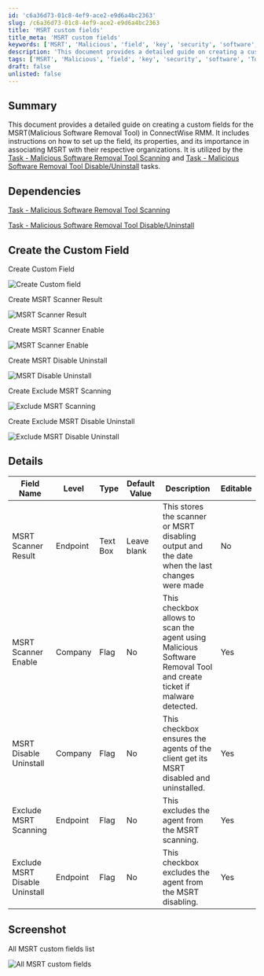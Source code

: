 ```yaml
---
id: 'c6a36d73-01c8-4ef9-ace2-e9d6a4bc2363'
slug: /c6a36d73-01c8-4ef9-ace2-e9d6a4bc2363
title: 'MSRT custom fields'
title_meta: 'MSRT custom fields'
keywords: ['MSRT', 'Malicious', 'field', 'key', 'security', 'software', 'Tool']
description: 'This document provides a detailed guide on creating a custom fields for the MSRT(Malicious Software Removal Tool) in ConnectWise RMM. It includes instructions on how to set up the field, its properties, and its importance in associating MSRT with their respective organizations.'
tags: ['MSRT', 'Malicious', 'field', 'key', 'security', 'software', 'Tool']
draft: false
unlisted: false
---
```


## Summary

This document provides a detailed guide on creating a custom fields for the MSRT(Malicious Software Removal Tool) in ConnectWise RMM. It includes instructions on how to set up the field, its properties, and its importance in associating MSRT with their respective organizations. It is utilized by the [Task - Malicious Software Removal Tool Scanning](/docs/ef14e376-ec97-4f0d-8563-1430fb47e97e)
and [Task - Malicious Software Removal Tool Disable/Uninstall](/docs/89e1f1cd-9b80-4874-96c6-f1e8b067298e) tasks.

## Dependencies

[Task - Malicious Software Removal Tool Scanning](/docs/ef14e376-ec97-4f0d-8563-1430fb47e97e)

[Task - Malicious Software Removal Tool Disable/Uninstall](/docs/89e1f1cd-9b80-4874-96c6-f1e8b067298e)

## Create the Custom Field
Create Custom Field

![Create Custom field](../../../static/img/Huntress-Org_Key/image_1.png)

Create MSRT Scanner Result

![MSRT Scanner Result](<../../../static/img/docs/MSRT Custom Fields/{898F1953-6777-4DE9-B466-FC141CCB0A21}.png>)

Create MSRT Scanner Enable

![MSRT Scanner Enable](<../../../static/img/docs/MSRT Custom Fields/{18AB4A35-2DE6-4B91-8049-035CE6348E80}.png>)

Create MSRT Disable Uninstall

![MSRT Disable Uninstall](<../../../static/img/docs/MSRT Custom Fields/{418FA56A-F92C-4CB9-915D-9D94BF6133A8}.png>)

Create Exclude MSRT Scanning

![Exclude MSRT Scanning](<../../../static/img/docs/MSRT Custom Fields/{4D413CD1-E1C5-4536-96D9-9048A16F6031}.png>)

Create Exclude MSRT Disable Uninstall

![Exclude MSRT Disable Uninstall](<../../../static/img/docs/MSRT Custom Fields/{0F914FF7-BBBF-4964-9047-4102338E1837}.png>)
## Details

| Field Name                | Level    | Type     | Default Value | Description                                                                 | Editable |
|---------------------------|----------|----------|---------------|-----------------------------------------------------------------------------|----------|
| MSRT Scanner Result       | Endpoint | Text Box | Leave blank   | This stores the scanner or MSRT disabling output and the date when the last changes were made | No       |
| MSRT Scanner Enable       | Company  | Flag     | No            | This checkbox allows to scan the agent using Malicious Software Removal Tool and create ticket if malware detected. | Yes      |
| MSRT Disable Uninstall    | Company  | Flag     | No            | This checkbox ensures the agents of the client get its MSRT disabled and uninstalled. | Yes      |
| Exclude MSRT Scanning     | Endpoint | Flag     | No            | This excludes the agent from the MSRT scanning.                              | Yes      |
| Exclude MSRT Disable Uninstall | Endpoint | Flag     | No            | This checkbox excludes the agent from the MSRT disabling.                    | Yes      |


## Screenshot

All MSRT custom fields list

![All MSRT custom fields](<../../../static/img/docs/MSRT Custom Fields/{9E094A20-FA3B-48C8-8B6F-E9D4AEE54AC5}.png>)
